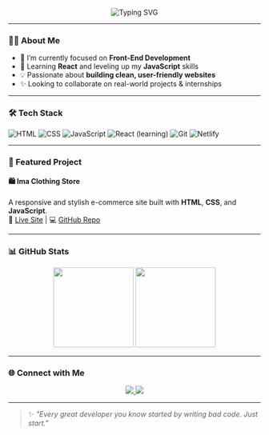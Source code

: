 <!-- Typing animation -->
<p align="center">
  <img src="https://readme-typing-svg.herokuapp.com?font=Fira+Code&duration=2000&pause=1000&color=00BFFF&center=true&vCenter=true&width=435&lines=Hi+there!+I'm+Ima-Obong+Akinwumi;Front-End+Developer+%F0%9F%94%A5;Clean+UI+Fan+%F0%9F%8C%9F;Always+Learning+%F0%9F%93%9A" alt="Typing SVG" />
</p>

---

### 👨‍💻 About Me
- 🔭 I’m currently focused on **Front-End Development**  
- 🌱 Learning **React** and leveling up my **JavaScript** skills  
- 💡 Passionate about **building clean, user-friendly websites**  
- ✨ Looking to collaborate on real-world projects & internships  

---

### 🛠️ Tech Stack
![HTML](https://img.shields.io/badge/-HTML5-E34F26?style=for-the-badge&logo=html5&logoColor=white)
![CSS](https://img.shields.io/badge/-CSS3-1572B6?style=for-the-badge&logo=css3)
![JavaScript](https://img.shields.io/badge/-JavaScript-F7DF1E?style=for-the-badge&logo=javascript&logoColor=000)
![React (learning)](https://img.shields.io/badge/-React-61DAFB?style=for-the-badge&logo=react&logoColor=000)
![Git](https://img.shields.io/badge/-Git-F05032?style=for-the-badge&logo=git&logoColor=white)
![Netlify](https://img.shields.io/badge/-Netlify-00C7B7?style=for-the-badge&logo=netlify&logoColor=white)

---

### 💼 Featured Project

#### 🛍️ Ima Clothing Store  
A responsive and stylish e-commerce site built with **HTML**, **CSS**, and **JavaScript**.  
🔗 [Live Site](https://imaclothingstore.netlify.app/) | 💻 [GitHub Repo](https://github.com/Imaolabiyi/ImaClothingStore)

---

### 📊 GitHub Stats

<p align="center">
  <img src="https://github-readme-stats.vercel.app/api?username=Imaolabiyi&show_icons=true&theme=tokyonight" height="160" />
  <img src="https://github-readme-stats.vercel.app/api/top-langs/?username=Imaolabiyi&layout=compact&theme=tokyonight" height="160" />
</p>

---

### 🌐 Connect with Me
<p align="center">
  <a href="https://www.linkedin.com/in/ima-olabiyi-okon/" target="_blank">
    <img src="https://img.shields.io/badge/LinkedIn-%230077B5.svg?&style=for-the-badge&logo=linkedin&logoColor=white"/>
  </a>
  <a href="https://github.com/Imaolabiyi" target="_blank">
    <img src="https://img.shields.io/badge/GitHub-181717?style=for-the-badge&logo=github&logoColor=white" />
  </a>
</p>

---

> ✨ *"Every great developer you know started by writing bad code. Just start."*  
